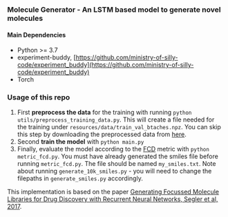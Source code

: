 ### Molecule Generator - An LSTM based model to generate novel molecules

#### Main Dependencies
* Python >= 3.7
* experiment-buddy, [https://github.com/ministry-of-silly-code/experiment_buddy](https://github.com/ministry-of-silly-code/experiment_buddy)
* Torch

### Usage of this repo

1. First **preprocess the data** for the training with running
   ```python utils/preprocess_training_data.py```. This will create a file needed for the training under 
   `resources/data/train_val_btaches.npz`. You can skip this step by downloading the preprocessed data from 
   [here](https://drive.google.com/file/d/1NxK0qCNYdVDi0bRVf5gstusjMnW1VZ6o/view?usp=sharing).
2. Second **train the model** with ```python main.py```
3. Finally, evaluate the model according to the [FCD](https://github.com/bioinf-jku/FCD) metric with `python metric_fcd.py`.
   You must have already generated the smiles file before running `metric_fcd.py`. The file should be named 
   `my_smiles.txt`. Note about running `generate_10k_smiles.py` - you will need to change the filepaths in `generate_smiles.py` accordingly.


This implementation is based on the paper [Generating Focussed Molecule Libraries for Drug Discovery with Recurrent 
Neural Networks, Segler et al, 2017](https://arxiv.org/pdf/1701.01329.pdf).
